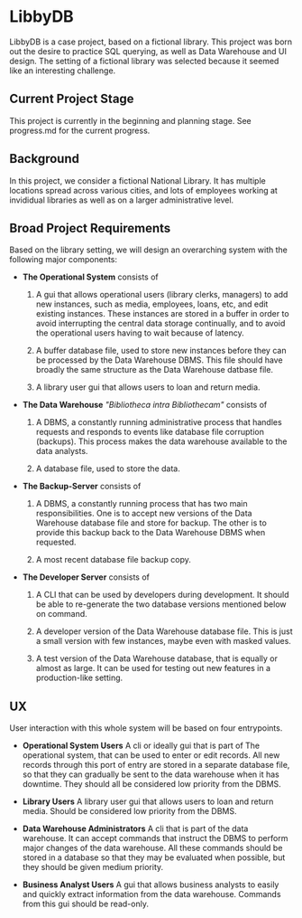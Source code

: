 # LibbyDB
LibbyDB is a case project, based on a fictional library. This project was born out the desire to practice SQL querying, as well as Data Warehouse and UI design. The setting of a fictional library was selected because it seemed like an interesting challenge.

## Current Project Stage
This project is currently in the beginning and planning stage. See progress.md for the current progress.

## Background
In this project, we consider a fictional National Library. It has multiple locations spread across various cities, and lots of employees working at invididual libraries as well as on a larger administrative level.

## Broad Project Requirements
Based on the library setting, we will design an overarching system with the following major components:

* **The Operational System** consists of 
    1) A gui that allows operational users (library clerks, managers) to add new instances, such as media, employees, loans, etc, and edit existing instances. These instances are stored in a buffer in order to avoid interrupting the central data storage continually, and to avoid the operational users having to wait because of latency.

    2) A buffer database file, used to store new instances before they can be processed by the Data Warehouse DBMS. This file should have broadly the same structure as the Data Warehouse datbase file.

    3) A library user gui that allows users to loan and return media.

* **The Data Warehouse** *"Bibliotheca intra Bibliothecam"* consists of
    1) A DBMS, a constantly running administrative process that handles requests and responds to events like database file corruption (backups). This process makes the data warehouse available to the data analysts.

    2) A database file, used to store the data.

* **The Backup-Server** consists of
    1) A DBMS, a constantly running process that has two main responsibilities. One is to accept new versions of the Data Warehouse database file and store for backup. The other is to provide this backup back to the Data Warehouse DBMS when requested.
    
    2) A most recent database file backup copy.

* **The Developer Server** consists of
    1) A CLI that can be used by developers during development. It should be able to re-generate the two database versions mentioned below on command.

    2) A developer version of the Data Warehouse database file. This is just a small version with few instances, maybe even with masked values.

    3) A test version of the Data Warehouse database, that is equally or almost as large. It can be used for testing out new features in a production-like setting.

## UX
User interaction with this whole system will be based on four entrypoints.

* **Operational System Users** A cli or ideally gui that is part of The operational system, that can be used to enter or edit records. All new records through this port of entry are stored in a separate database file, so that they can gradually be sent to the data warehouse when it has downtime. They should all be considered low priority from the DBMS.

* **Library Users** A library user gui that allows users to loan and return media. Should be considered low priority from the DBMS.

* **Data Warehouse Administrators** A cli that is part of the data warehouse. It can accept commands that instruct the DBMS to perform major changes of the data warehouse. All these commands should be stored in a database so that they may be evaluated when possible, but they should be given medium priority.

* **Business Analyst Users** A gui that allows business analysts to easily and quickly extract information from the data warehouse. Commands from this gui should be read-only.


